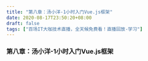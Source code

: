 ```yaml
---
title: "第八章：汤小洋-1小时入门Vue.js框架"
date: 2020-08-17T23:50:20+08:00
draft: false
tags: ["百场IT大咖技术直播，全天候免费看！直播回放-学习"]
---
```



### 第八章：汤小洋-1小时入门Vue.js框架